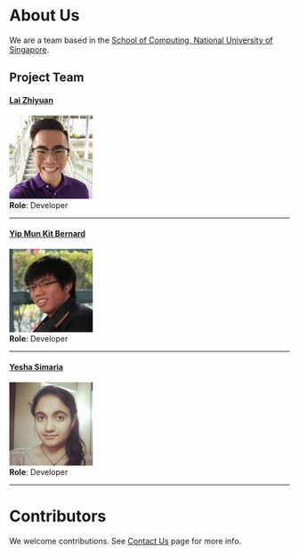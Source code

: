 # About Us

We are a team based in the [School of Computing, National University of Singapore](http://www.comp.nus.edu.sg).

## Project Team

#### [Lai Zhiyuan](https://github.com/zyjames) <br>
<img src="images/Zhiyuan.jpg" width="150"><br>
**Role**: Developer

-----

#### [Yip Mun Kit Bernard](http://github.com/bernardyip)
<img src="images/BernardYip.jpg" width="150"><br>
**Role**: Developer

-----

#### [Yesha Simaria](http://github.com/yeshasimaria)
<img src="images/YeshaSimaria.jpg" width="150"><br>
**Role**: Developer

-----

# Contributors

We welcome contributions. See [Contact Us](ContactUs.md) page for more info.

